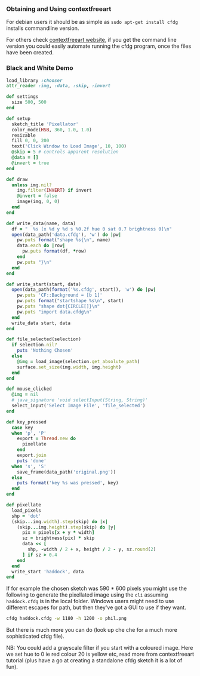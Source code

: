 ### Obtaining and Using contextfreeart ###

For debian users it should be as simple as `sudo apt-get install cfdg` installs commandline version.

For others check [contextfreeart website][download], if you get the command line version you could easily automate running the cfdg program, once the files have been created.

### Black and White Demo

```ruby
load_library :chooser
attr_reader :img, :data, :skip, :invert

def settings
  size 500, 500
end

def setup
  sketch_title 'Pixellator'
  color_mode(HSB, 360, 1.0, 1.0)
  resizable
  fill 0, 0, 200
  text('Click Window to Load Image', 10, 100)
  @skip = 5 # controls apparent resolution
  @data = []
  @invert = true
end

def draw
  unless img.nil?
    img.filter(INVERT) if invert
    @invert = false
    image(img, 0, 0) 
  end  
end

def write_data(name, data)
  df = "  %s [x %d y %d s %0.2f hue 0 sat 0.7 brightness 0]\n"
  open(data_path('data.cfdg'), 'w') do |pw|
    pw.puts format("shape %s{\n", name)
    data.each do |row|
      pw.puts format(df, *row)
    end
    pw.puts "}\n"
  end
end

def write_start(start, data)
  open(data_path(format('%s.cfdg', start)), 'w') do |pw|
    pw.puts 'CF::Background = [b 1]'
    pw.puts format("startshape %s\n", start)
    pw.puts "shape dot{CIRCLE[]}\n"
    pw.puts "import data.cfdg\n"
  end
  write_data start, data
end

def file_selected(selection)
  if selection.nil?
    puts 'Nothing Chosen'
  else
    @img = load_image(selection.get_absolute_path)
    surface.set_size(img.width, img.height)
  end
end

def mouse_clicked
  @img = nil
  # java_signature 'void selectInput(String, String)'
  select_input('Select Image File', 'file_selected')
end

def key_pressed
  case key
  when 'p', 'P'
    export = Thread.new do
      pixellate
    end
    export.join
    puts 'done'
  when 's', 'S'
    save_frame(data_path('original.png'))
  else
    puts format('key %s was pressed', key)
  end
end

def pixellate
  load_pixels
  shp = 'dot'
  (skip...img.width).step(skip) do |x|
    (skip...img.height).step(skip) do |y|
      pix = pixels[x + y * width]
      sz = brightness(pix) * skip
      data << [
        shp, -width / 2 + x, height / 2 - y, sz.round(2)
      ] if sz > 0.4
    end
  end
  write_start 'haddock', data
end
```

If for example the chosen sketch was 590 * 600 pixels you might use the following to generate the pixellated image using the `cli` assuming `haddock.cfdg` is in the local folder. Windows users might need to use different escapes for path, but then they've got a GUI to use if they want. 

```bash
cfdg haddock.cfdg -w 1180 -h 1200 -o phil.png
```

But there is much more you can do (look up che che for a much more sophisticated cfdg file).


NB: You could add a grayscale filter if you start with a coloured image. Here we set hue to 0 ie red colour 20 is yellow etc, read more from contextfreeart tutorial (plus have a go at creating a standalone cfdg sketch it is a lot of fun).


[download]:http://www.contextfreeart.org/mediawiki/index.php/Download_page

